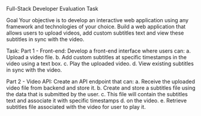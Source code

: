 Full-Stack Developer Evaluation Task

Goal
Your objective is to develop an interactive web application using any framework
and technologies of your choice. Build a web application that allows users to
upload videos, add custom subtitles text and view these subtitles in sync with the
video.

Task:
Part 1 - Front-end: Develop a front-end interface where users can:
a. Upload a video file.
b. Add custom subtitles at specific timestamps in the video using a text box.
c. Play the uploaded video.
d. View existing subtitles in sync with the video.

Part 2 - Video API:
Create an API endpoint that can:
a. Receive the uploaded video file from backend and store it.
b. Create and store a subtitles file using the data that is submitted by the user.
c. This file will contain the subtitles text and associate it with specific timestamps
d. on the video.
e. Retrieve subtitles file associated with the video for user to play it.
